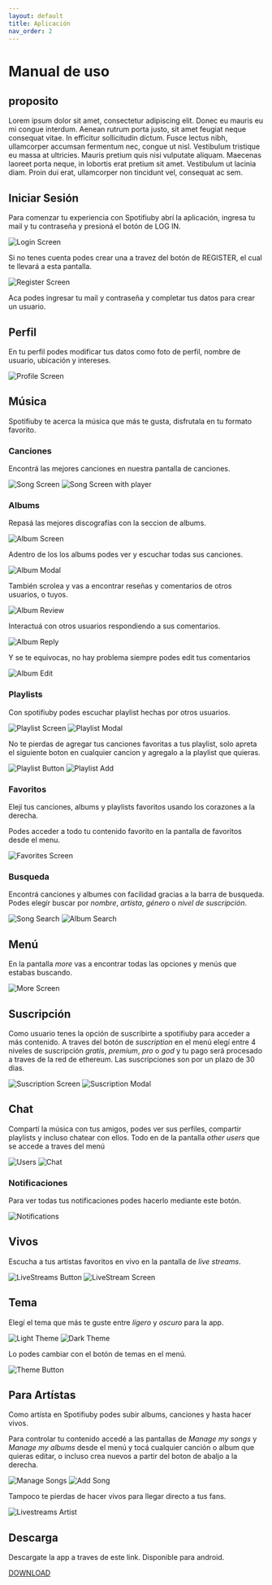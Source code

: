 ```yaml
---
layout: default
title: Aplicación
nav_order: 2
---
```


# **Manual de uso**

## **proposito**

 Lorem ipsum dolor sit amet, consectetur adipiscing elit. Donec eu mauris eu mi congue interdum. Aenean rutrum porta justo, sit amet feugiat neque consequat vitae. In efficitur sollicitudin dictum. Fusce lectus nibh, ullamcorper accumsan fermentum nec, congue ut nisl. Vestibulum tristique eu massa at ultricies. Mauris pretium quis nisi vulputate aliquam. Maecenas laoreet porta neque, in lobortis erat pretium sit amet. Vestibulum ut lacinia diam. Proin dui erat, ullamcorper non tincidunt vel, consequat ac sem.

## **Iniciar Sesión**

Para comenzar tu experiencia con Spotifiuby abrí la aplicación, ingresa tu mail y tu contraseña y presioná el botón de LOG IN.

![Login Screen](../img/loginScreen-modified.png)

Si no tenes cuenta podes crear una a travez del botón de REGISTER, el cual te llevará a esta pantalla.

![Register Screen](../img/joinScreen-modified.png)

Aca podes ingresar tu mail y contraseña y completar tus datos para crear un usuario.

## **Perfil**

En tu perfil podes modificar tus datos como foto de perfil, nombre de usuario, ubicación y intereses.

![Profile Screen](../img/profileScreen-modified.png)

## **Música**

Spotifiuby te acerca la música que más te gusta, disfrutala en tu formato favorito.

### **Canciones**

Encontrá las mejores canciones en nuestra pantalla de canciones.

![Song Screen](../img/songScreen-modified.png) ![Song Screen with player](../img/songScreenwithplayer-modified.png)



### **Albums**

Repasá las mejores discografías con la seccion de albums.

![Album Screen](../img/albumScreen-modified.png)

Adentro de los los albums podes ver y escuchar todas sus canciones.

![Album Modal](../img/albumModal-modified.png)

También scrolea y vas a encontrar reseñas y comentarios de otros usuarios, o tuyos.

![Album Review](../img/albumReviews-modified.png)

Interactuá con otros usuarios respondiendo a sus comentarios.

![Album Reply](../img/replyComment-modified.png)

Y se te equivocas, no hay problema siempre podes edit tus comentarios

![Album Edit](../img/editComment-modified.png)

### **Playlists**

Con spotifiuby podes escuchar playlist hechas por otros usuarios.

![Playlist Screen](../img/playlistScreen-modified.png) ![Playlist Modal](../img/playlistPlay-modified.png)

No te pierdas de agregar tus canciones favoritas a tus playlist, solo apreta el siguiente boton en cualquier cancion y agregalo a la playlist que quieras.

![Playlist Button](../img/playlistAddButton-modified.png) ![Playlist Add](../img/playlistAdd-modified.png)

### **Favoritos**

Elejí tus canciones, albums y playlists favoritos usando los corazones a la derecha.

Podes acceder a todo tu contenido favorito en la pantalla de favoritos desde el menu.

![Favorites Screen](../img/favoritesScreen-modified.png)

### **Busqueda**

Encontrá canciones y albumes con facilidad gracias a la barra de busqueda. Podes elegír buscar por *nombre*, *artista*, *género* o *nivel de suscripción*.

![Song Search](../img/songScreenWithSearch-modified.png) ![Album Search](../img/albumScreenGenre-modified.png)

## **Menú**

En la pantalla *more* vas a encontrar todas las opciones y menús que estabas buscando.

![More Screen](../img/moreScreen-modified.png)

## **Suscripción**

Como usuario tenes la opción de suscribirte a spotifiuby para acceder a más contenido. A traves del botón de *suscription* en el menú elegí entre 4 niveles de suscripción *gratis*, *premium*, *pro* o *god* y tu pago será procesado a traves de la red de ethereum. Las suscripciones son por un plazo de 30 dias.

![Suscription Screen](../img/subscriptionScreen-modified.png) ![Suscription Modal](../img/upgradeModal-modified.png)


## **Chat**

Compartí la música con tus amigos, podes ver sus perfiles, compartir playlists y incluso chatear con ellos. Todo en de la pantalla *other users* que se accede a traves del menú 

![Users](../img/users-modified.png) ![Chat](../img/chat-modified.png)

### **Notificaciones**

Para ver todas tus notificaciones podes hacerlo mediante este botón.

![Notifications](../img/notificationsButton-modified.png)

## **Vivos**

Escucha a tus artistas favoritos en vivo en la pantalla de *live streams*.

![LiveStreams Button](../img/liveStreamButton-modified.png) ![LiveStream Screen](../img/liveStreamOther-modified.png)

## **Tema**

Elegí el tema que más te guste entre *lígero* y *oscuro* para la app. 

![Light Theme](../img/lightTheme-modified.png) ![Dark Theme](../img/darkTheme-modified.png)

Lo podes cambiar con el botón de temas en el menú.

![Theme Button](../img/lightTheme-blured-modified.png)

## **Para Artístas**

Como artísta en Spotifiuby podes subir albums, canciones y hasta hacer vivos.

Para controlar tu contenido accedé a las pantallas de *Manage my songs* y *Manage my albums* desde el menú y tocá cualquier canción o album que quieras editar, o incluso crea nuevos a partir del boton de abaljo a la derecha.

![Manage Songs](../img/manageSongsScreen-modified.png) ![Add Song](../img/addSong-modified.png)

Tampoco te pierdas de hacer vivos para llegar directo a tus fans.

![Livestreams Artist](../img/liveStreamSelf-modified.png)

## **Descarga**
Descargate la app a traves de este link. Disponible para android.

[DOWNLOAD](https://github.com/taller2-grupo5-rostov-1c2022/android-app/releases/latest)


